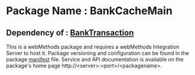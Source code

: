 # Package Name : BankCacheMain
## Dependency of : [BankTransaction](https://github.com/mfyasykur/wm-BankTransaction/tree/main)
This is a webMethods package and requires a webMethods Integration Server to host it. Package versioning and configuration can be found in the package [manifest](./BankCacheMain/manifest.v3) file. Service and API documentation is available on the package's home page http://&lt;server&gt;:&lt;port&gt;/&lt;packagename>.